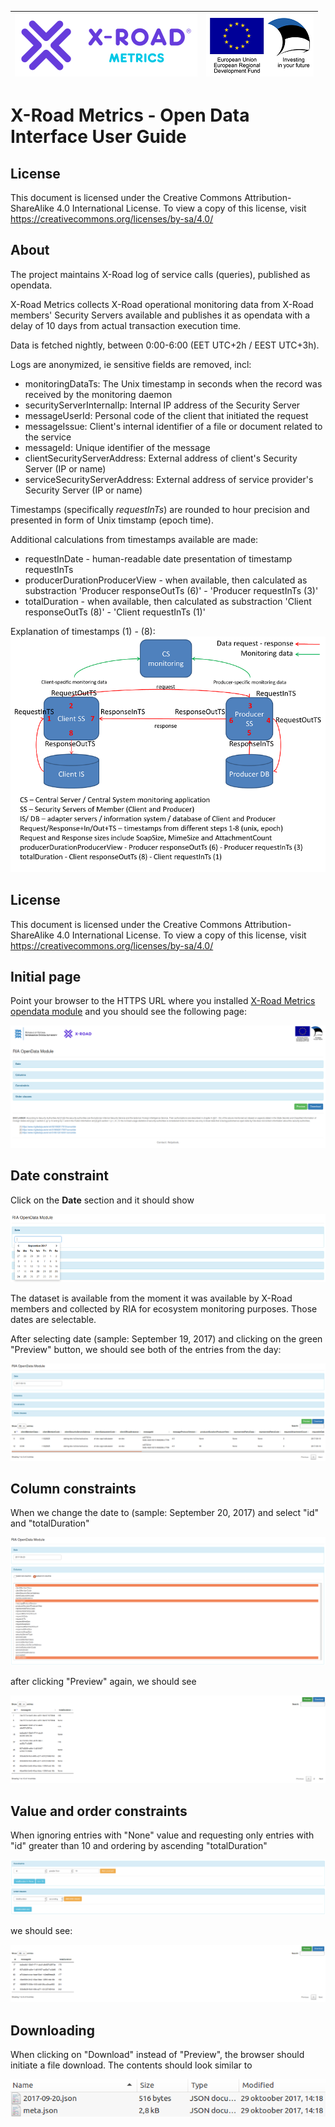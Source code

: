 
| [![X-ROAD](../../img/xroad-metrics-100.png)](https://x-road.global/) | ![European Union / European Regional Development Fund / Investing in your future](../../img/eu_rdf_100_en.png "Documents that are tagged with EU/SF logos must keep the logos until 1.11.2022. If it has not stated otherwise in the documentation. If new documentation is created  using EU/SF resources the logos must be tagged appropriately so that the deadline for logos could be found.") |
| :-------------------------------------------------- | -------------------------: |

# X-Road Metrics - Open Data Interface User Guide

## License <!-- omit in toc -->

This document is licensed under the Creative Commons Attribution-ShareAlike 4.0 International License.
To view a copy of this license, visit <https://creativecommons.org/licenses/by-sa/4.0/>

## About

The project maintains X-Road log of service calls (queries), published as opendata.

X-Road Metrics collects X-Road operational monitoring data from X-Road members' Security Servers available 
and publishes it as opendata with a delay of 10 days from actual transaction execution time.

Data is fetched nightly, between 0:00-6:00 (EET UTC+2h / EEST UTC+3h).

Logs are anonymized, ie sensitive fields are removed, incl:

- monitoringDataTs: The Unix timestamp in seconds when the record was received by the monitoring daemon
- securityServerInternalIp: Internal IP address of the Security Server
- messageUserId: Personal code of the client that initiated the request
- messageIssue: Client's internal identifier of a file or document related to the service
- messageId: Unique identifier of the message
- clientSecurityServerAddress: External address of client's Security Server (IP or name)
- serviceSecurityServerAddress: External address of service provider's Security Server (IP or name)

Timestamps (specifically *requestInTs*) are rounded to hour precision and presented in form of Unix timstamp (epoch time).

Additional calculations from timestamps available are made:

- requestInDate - human-readable date presentation of timestamp requestInTs
- producerDurationProducerView - when available, then calculated as substraction 'Producer responseOutTs (6)' - 'Producer requestInTs (3)'
- totalDuration - when available, then calculated as substraction 'Client responseOutTs (8)' - 'Client requestInTs (1)'

Explanation of timestamps (1) - (8):
![Timestamps](../../img/opendata/0_timestamps.png "Timestamps")

## License <!-- omit in toc -->

This document is licensed under the Creative Commons Attribution-ShareAlike 4.0 International License.
To view a copy of this license, visit <https://creativecommons.org/licenses/by-sa/4.0/>

## Initial page

Point your browser to the HTTPS URL where you installed [X-Road Metrics opendata module](../../opendata_module.md) and 
you should see the following page:

![Initial Interface page](../../img/opendata/1_interface_initial_screen.png "Initial Interface page")

## Date constraint

Click on the **Date** section and it should show 

![Interface datetimepicker](../../img/opendata/2_interface_datetimepicker.png "Interface datetimepicker")

The dataset is available from the moment it was available by X-Road members and collected by RIA for ecosystem monitoring purposes. Those dates are selectable.

After selecting date (sample: September 19, 2017) and clicking on the green "Preview" button, we should see both of the entries from the day:

![Interface datetimepicker](../../img/opendata/3_interface_sept_19_preview.png
 "Interface datetimepicker")

## Column constraints

When we change the date to (sample: September 20, 2017) and select "id" and "totalDuration"

![Interface datetimepicker](../../img/opendata/4_interface_20_sept_col_subset_1.png
 "Interface datetimepicker")
 
after clicking "Preview" again, we should see
 
![Interface datetimepicker](../../img/opendata/4_interface_20_sept_col_subset_2.png
 "Interface datetimepicker")

## Value and order constraints

When ignoring entries with "None" value and requesting only entries with "id" greater than 10 and ordering by ascending "totalDuration"

![Interface datetimepicker](../../img/opendata/5_interface_20_sept_constraints_1.png
 "Interface datetimepicker")

we should see:

![Interface datetimepicker](../../img/opendata/5_interface_20_sept_constraints_2.png
 "Interface datetimepicker")

## Downloading

When clicking on "Download" instead of "Preview", the browser should initiate a file download. The contents should look similar to

![Interface datetimepicker](../../img/opendata/6_interface_download_content.png
 "Interface datetimepicker")
